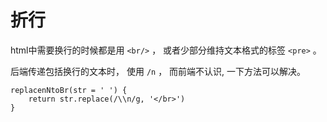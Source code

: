 # 折行

html中需要换行的时候都是用 `<br/>` ， 或者少部分维持文本格式的标签 `<pre>` 。 

后端传递包括换行的文本时， 使用 `/n` ， 而前端不认识, 一下方法可以解决。 

    replacenNtoBr(str = ' ') {
        return str.replace(/\\n/g, '</br>')
    }

